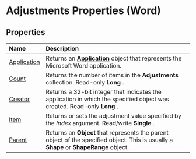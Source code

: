 
# Adjustments Properties (Word)

## Properties



|**Name**|**Description**|
|:-----|:-----|
|[Application](0ebfc111-85df-af1d-f025-a2ff2f0b9672.md)|Returns an  **[Application](d1cf6f8f-4e88-bf01-93b4-90a83f79cb44.md)** object that represents the Microsoft Word application.|
|[Count](89636dde-df9a-0679-2cff-05cefcb59fb8.md)|Returns the number of items in the  **Adjustments** collection. Read-only **Long** .|
|[Creator](7baa91c2-9f99-461f-82c5-be86953c3b59.md)|Returns a 32-bit integer that indicates the application in which the specified object was created. Read-only  **Long** .|
|[Item](10628688-e927-df50-a16a-e25878676c82.md)|Returns or sets the adjustment value specified by the  _Index_ argument. Read/write **Single** .|
|[Parent](9783ed4f-7146-3793-90eb-0dccbecf7f18.md)|Returns an  **Object** that represents the parent object of the specified object. This is usually a **Shape** or **ShapeRange** object.|
